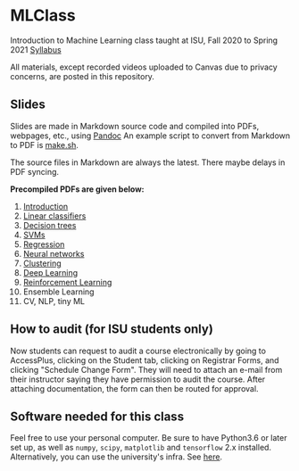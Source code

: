 # MLClass
Introduction to Machine Learning class taught at ISU, Fall 2020 to Spring 2021 [Syllabus](syllabus.md)

All materials, except recorded videos uploaded to Canvas due to privacy concerns, are posted in this repository. 

## Slides 
Slides are made in Markdown source code and compiled into PDFs, webpages, etc.,  using [Pandoc](https://pandoc.org/MANUAL.html)
An example script to convert from Markdown to PDF is [make.sh](make.sh). 

The source files in Markdown are always the latest. 
There maybe delays in PDF syncing. 

**Precompiled PDFs are given below:** 

1. [Introduction](https://www.dropbox.com/s/qrdppq2i8zd8rs9/1_intro.pdf?dl=0)
2. [Linear classifiers](https://www.dropbox.com/s/b27oqkc3b1su6p2/2_linear_classifiers.pdf?dl=0)
3. [Decision trees](https://www.dropbox.com/s/3ajxaa1v5rykcjl/3_decision_trees.pdf?dl=0)
4. [SVMs](https://www.dropbox.com/s/3u4of1nju1x908g/4_SVMs.pdf?dl=0)
5. [Regression](https://www.dropbox.com/s/m2ilyiyqhuclrov/5_regression.pdf?dl=0)
6. [Neural networks](https://www.dropbox.com/s/kd7dkvlp427keld/6_NNs.pdf?dl=0)
7. [Clustering](https://www.dropbox.com/s/y4vkegjawisu8b8/7_Clustering.pdf?dl=0)
8. [Deep Learning](https://www.dropbox.com/s/h7wwzxiks1mtp06/8_Deep_Learning.pdf?dl=0)
9. [Reinforcement Learning](https://www.dropbox.com/s/h3m9cwrtt2dvz6n/9_Reinforcement_Learning.pdf?dl=0)
10. Ensemble Learning
11. CV, NLP, tiny ML

## How to audit (for ISU students only) 

Now students can request to audit a course electronically by going to AccessPlus, clicking on the Student tab, clicking on Registrar Forms, and clicking  "Schedule Change Form". They will need to attach an e-mail from their instructor saying they have permission to audit the course. After attaching documentation, the form can then be routed for approval. 

## Software needed for this class
Feel free to use your personal computer. Be sure to have Python3.6 or later set up, as well as `numpy`, `scipy`, `matplotlib` and `tensorflow` 2.x installed. 
Alternatively, you can use the university's infra. See [here](./jupyterhub/howto_students.md). 


